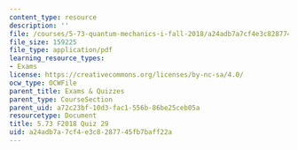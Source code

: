 ```yaml
---
content_type: resource
description: ''
file: /courses/5-73-quantum-mechanics-i-fall-2018/a24adb7a7cf4e3c8287745fb7baff22a_MIT5_73F18_quiz29.pdf
file_size: 159225
file_type: application/pdf
learning_resource_types:
- Exams
license: https://creativecommons.org/licenses/by-nc-sa/4.0/
ocw_type: OCWFile
parent_title: Exams & Quizzes
parent_type: CourseSection
parent_uid: a72c23bf-10d3-fac1-556b-86be25ceb05a
resourcetype: Document
title: 5.73 F2018 Quiz 29
uid: a24adb7a-7cf4-e3c8-2877-45fb7baff22a
---
```

